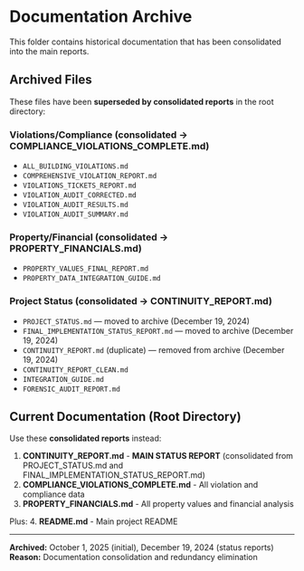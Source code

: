 # Documentation Archive

This folder contains historical documentation that has been consolidated into the main reports.

## Archived Files

These files have been **superseded by consolidated reports** in the root directory:

### Violations/Compliance (consolidated → COMPLIANCE_VIOLATIONS_COMPLETE.md)
- `ALL_BUILDING_VIOLATIONS.md`
- `COMPREHENSIVE_VIOLATION_REPORT.md`
- `VIOLATIONS_TICKETS_REPORT.md`
- `VIOLATION_AUDIT_CORRECTED.md`
- `VIOLATION_AUDIT_RESULTS.md`
- `VIOLATION_AUDIT_SUMMARY.md`

### Property/Financial (consolidated → PROPERTY_FINANCIALS.md)
- `PROPERTY_VALUES_FINAL_REPORT.md`
- `PROPERTY_DATA_INTEGRATION_GUIDE.md`

### Project Status (consolidated → CONTINUITY_REPORT.md)
- `PROJECT_STATUS.md` — moved to archive (December 19, 2024)
- `FINAL_IMPLEMENTATION_STATUS_REPORT.md` — moved to archive (December 19, 2024)
- `CONTINUITY_REPORT.md` (duplicate) — removed from archive (December 19, 2024)
- `CONTINUITY_REPORT_CLEAN.md`
- `INTEGRATION_GUIDE.md`
- `FORENSIC_AUDIT_REPORT.md`

## Current Documentation (Root Directory)

Use these **consolidated reports** instead:

1. **CONTINUITY_REPORT.md** - **MAIN STATUS REPORT** (consolidated from PROJECT_STATUS.md and FINAL_IMPLEMENTATION_STATUS_REPORT.md)
2. **COMPLIANCE_VIOLATIONS_COMPLETE.md** - All violation and compliance data
3. **PROPERTY_FINANCIALS.md** - All property values and financial analysis

Plus:
4. **README.md** - Main project README

---

**Archived:** October 1, 2025 (initial), December 19, 2024 (status reports)
**Reason:** Documentation consolidation and redundancy elimination

